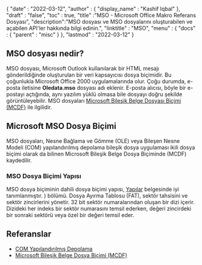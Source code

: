 {
  "date" : "2022-03-12",
  "author" : {
    "display_name" : "Kashif Iqbal"
},
  "draft" : "false",
  "toc" : true,
  "title" :"MSO - Microsoft Office Makro Referans Dosyası",
  "description":"MSO dosyası ve MSO dosyalarını oluşturabilen ve açabilen API'ler hakkında bilgi edinin.",
  "linktitle" : "MSO",
  "menu" : {
    "docs" : {
      "parent" : "misc"
}
},
  "lastmod" : "2022-03-12"
}

## MSO dosyası nedir?

MSO dosyası, Microsoft Outlook kullanılarak bir HTML mesajı gönderildiğinde oluşturulan bir veri kapsayıcısı dosya biçimidir. Bu çoğunlukla Microsoft Office 2000 uygulamalarında olur. Çoğu durumda, e-posta iletisine **Oledata.mso** dosyası adı eklenir. E-posta alıcısı, böyle bir e-postayı açtığında, aynı yazılım yüklü olmasa bile dosyayı doğru şekilde görüntüleyebilir. MSO dosyaları [Microsoft Bileşik Belge Dosyası Biçimi (MCDF)](https://learn.microsoft.com/en-us/openspecs/windows_protocols/ms-cfb/53989ce4-7b05-4f8d-829b-d08d6148375b) ile ilgilidir.

## Microsoft MSO Dosya Biçimi

MSO dosyaları, Nesne Bağlama ve Gömme (OLE) veya Bileşen Nesne Modeli (COM) yapılandırılmış depolama bileşik dosya uygulaması ikili dosya biçimi olarak da bilinen Microsoft Bileşik Belge Dosya Biçiminde (MCDF) kaydedilir.

### MSO Dosya Biçimi Yapısı

MSO dosya biçiminin dahili dosya biçimi yapısı, [Yapılar](https://learn.microsoft.com/en-us/openspecs/windows_protocols/ms-cfb/28488197-8193-49d7-84d8-dfd692418ccd) belgesinde iyi tanımlanmıştır. ) bölümü. Dosya Ayırma Tablosu (FAT), sektör tahsisini ve sektör zincirlerini yönetir. 32 bit sektör numaralarından oluşan bir dizi içerir. Dizideki her indeks bir sektör numarasını temsil ederken, değeri zincirdeki bir sonraki sektörü veya özel bir değeri temsil eder.

## Referanslar

* [COM Yapılandırılmış Depolama](https://en.wikipedia.org/wiki/COM_Structured_Storage)
* [Microsoft Bileşik Belge Dosya Biçimi (MCDF)](https://learn.microsoft.com/en-us/openspecs/windows_protocols/ms-cfb/53989ce4-7b05-4f8d-829b-d08d6148375b)

